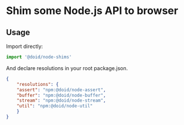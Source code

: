 # Shim some Node.js API to browser

## Usage

Import directly:

```javascript
import '@doid/node-shims'
```

And declare resolutions in your root package.json.

```json
{
	"resolutions": {
    "assert": "npm:@doid/node-assert",
    "buffer": "npm:@doid/node-buffer",
    "stream": "npm:@doid/node-stream",
    "util": "npm:@doid/node-util"
	}
}
```
